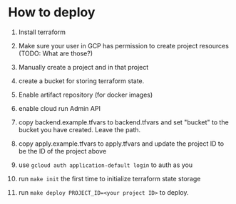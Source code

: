# How to deploy
1. Install terraform
1. Make sure your user in GCP has permission to create project resources (TODO: What are those?)
1. Manually create a project and in that project
  1. create a bucket for storing terraform state.
  2. Enable artifact repository (for docker images)
  3. enable cloud run Admin API

1. copy backend.example.tfvars to backend.tfvars and set "bucket" to the bucket you have created. Leave the path. 
1. copy apply.example.tfvars to apply.tfvars and update the project ID to be the ID of the project above
1. use ``gcloud auth application-default login`` to auth as you
1. run ``make init`` the first time to initialize terraform state storage
1. run ``make deploy PROJECT_ID=<your project ID>`` to deploy.